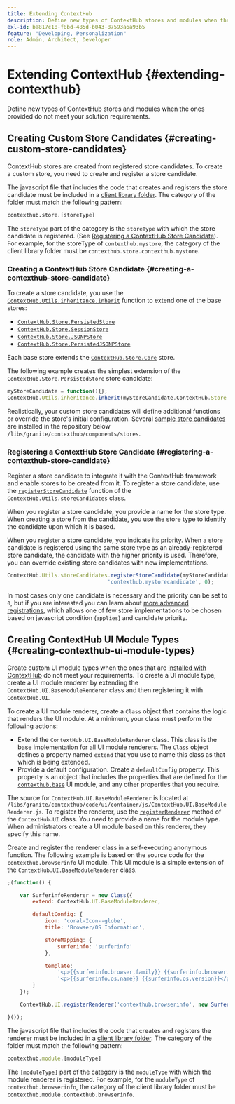 ```yaml
---
title: Extending ContextHub
description: Define new types of ContextHub stores and modules when the ones provided do not meet your solution requirements
exl-id: ba817c18-f8bd-485d-b043-87593a6a93b5
feature: "Developing, Personalization"
role: Admin, Architect, Developer
---
```

# Extending ContextHub {#extending-contexthub}

Define new types of ContextHub stores and modules when the ones provided do not meet your solution requirements.

## Creating Custom Store Candidates {#creating-custom-store-candidates}

ContextHub stores are created from registered store candidates. To create a custom store, you need to create and register a store candidate.

The javascript file that includes the code that creates and registers the store candidate must be included in a [client library folder](/help/implementing/developing/introduction/clientlibs.md). The category of the folder must match the following pattern:

```xml
contexthub.store.[storeType]
```

The `storeType` part of the category is the `storeType` with which the store candidate is registered. (See [Registering a ContextHub Store Candidate](#registering-a-contexthub-store-candidate)). For example, for the storeType of `contexthub.mystore`, the category of the client library folder must be `contexthub.store.contexthub.mystore`.

### Creating a ContextHub Store Candidate {#creating-a-contexthub-store-candidate}

To create a store candidate, you use the [`ContextHub.Utils.inheritance.inherit`](contexthub-api.md#inherit-child-parent) function to extend one of the base stores:

* [`ContextHub.Store.PersistedStore`](contexthub-api.md#contexthub-store-persistedstore)
* [`ContextHub.Store.SessionStore`](contexthub-api.md#contexthub-store-sessionstore)
* [`ContextHub.Store.JSONPStore`](contexthub-api.md#contexthub-store-jsonpstore)
* [`ContextHub.Store.PersistedJSONPStore`](contexthub-api.md#contexthub-store-persistedjsonpstore)

Each base store extends the [`ContextHub.Store.Core`](contexthub-api.md#contexthub-store-core) store.

The following example creates the simplest extension of the `ContextHub.Store.PersistedStore` store candidate:

```javascript
myStoreCandidate = function(){};
ContextHub.Utils.inheritance.inherit(myStoreCandidate,ContextHub.Store.PersistedStore);
```

Realistically, your custom store candidates will define additional functions or override the store's initial configuration. Several [sample store candidates](sample-stores.md) are installed in the repository below `/libs/granite/contexthub/components/stores`.

### Registering a ContextHub Store Candidate {#registering-a-contexthub-store-candidate}

Register a store candidate to integrate it with the ContextHub framework and enable stores to be created from it. To register a store candidate, use the [`registerStoreCandidate`](contexthub-api.md#registerstorecandidate-store-storetype-priority-applies) function of the `ContextHub.Utils.storeCandidates` class.

When you register a store candidate, you provide a name for the store type. When creating a store from the candidate, you use the store type to identify the candidate upon which it is based.

When you register a store candidate, you indicate its priority. When a store candidate is registered using the same store type as an already-registered store candidate, the candidate with the higher priority is used. Therefore, you can override existing store candidates with new implementations.

```javascript
ContextHub.Utils.storeCandidates.registerStoreCandidate(myStoreCandidate,
                                'contexthub.mystorecandidate', 0);
```

In most cases only one candidate is necessary and the priority can be set to `0`, but if you are interested you can learn about [more advanced registrations,](contexthub-api.md#registerstorecandidate-store-storetype-priority-applies) which allows one of few store implementations to be chosen based on javascript condition (`applies`) and candidate priority.

## Creating ContextHub UI Module Types {#creating-contexthub-ui-module-types}

Create custom UI module types when the ones that are [installed with ContextHub](sample-modules.md) do not meet your requirements. To create a UI module type, create a UI module renderer by extending the `ContextHub.UI.BaseModuleRenderer` class and then registering it with `ContextHub.UI`.

To create a UI module renderer, create a `Class` object that contains the logic that renders the UI module. At a minimum, your class must perform the following actions:

* Extend the `ContextHub.UI.BaseModuleRenderer` class. This class is the base implementation for all UI module renderers. The `Class` object defines a property named `extend` that you use to name this class as that which is being extended.
* Provide a default configuration. Create a `defaultConfig` property. This property is an object that includes the properties that are defined for the [`contexthub.base`](sample-modules.md#contexthub-base-ui-module-type) UI module, and any other properties that you require.

The source for `ContextHub.UI.BaseModuleRenderer` is located at `/libs/granite/contexthub/code/ui/container/js/ContextHub.UI.BaseModuleRenderer.js`.  To register the renderer, use the [`registerRenderer`](contexthub-api.md#registerrenderer-moduletype-renderer-dontrender) method of the `ContextHub.UI` class. You need to provide a name for the module type. When administrators create a UI module based on this renderer, they specify this name.

Create and register the renderer class in a self-executing anonymous function. The following example is based on the source code for the `contexthub.browserinfo` UI module. This UI module is a simple extension of the `ContextHub.UI.BaseModuleRenderer` class.

```javascript
;(function() {

    var SurferinfoRenderer = new Class({
        extend: ContextHub.UI.BaseModuleRenderer,

        defaultConfig: {
            icon: 'coral-Icon--globe',
            title: 'Browser/OS Information',

            storeMapping: {
                surferinfo: 'surferinfo'
            },

            template:
                '<p>{{surferinfo.browser.family}} {{surferinfo.browser.version}}</p>' +
                '<p>{{surferinfo.os.name}} {{surferinfo.os.version}}</p>'
        }
    });

    ContextHub.UI.registerRenderer('contexthub.browserinfo', new SurferinfoRenderer());

}());
```

The javascript file that includes the code that creates and registers the renderer must be included in a [client library folder](/help/implementing/developing/introduction/clientlibs.md). The category of the folder must match the following pattern:

```javascript
contexthub.module.[moduleType]
```

The `[moduleType]` part of the category is the `moduleType` with which the module renderer is registered. For example, for the `moduleType` of `contexthub.browserinfo`, the category of the client library folder must be `contexthub.module.contexthub.browserinfo`.
